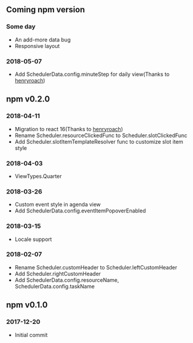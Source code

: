 ## Coming npm version

### Some day
* An add-more data bug 
* Responsive layout

### 2018-05-07
* Add SchedulerData.config.minuteStep for daily view(Thanks to [henryroach](https://github.com/henryroach))

## npm v0.2.0

### 2018-04-11
* Migration to react 16(Thanks to [henryroach](https://github.com/henryroach))
* Rename Scheduler.resourceClickedFunc to Scheduler.slotClickedFunc 
* Add Scheduler.slotItemTemplateResolver func to customize slot item style

### 2018-04-03
* ViewTypes.Quarter

### 2018-03-26
* Custom event style in agenda view
* Add SchedulerData.config.eventItemPopoverEnabled

### 2018-03-15
* Locale support

### 2018-02-07
* Rename Scheduler.customHeader to Scheduler.leftCustomHeader 
* Add Scheduler.rightCustomHeader
* Add SchedulerData.config.resourceName, SchedulerData.config.taskName

## npm v0.1.0

### 2017-12-20

* Initial commit